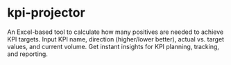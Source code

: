 # kpi-projector
An Excel-based tool to calculate how many positives are needed to achieve KPI targets. Input KPI name, direction (higher/lower better), actual vs. target values, and current volume. Get instant insights for KPI planning, tracking, and reporting.
